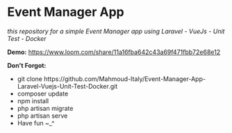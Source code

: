 # Event Manager App

<i>this repository for a simple Event Manager app using Laravel - VueJs - Unit Test - Docker</i>
 
<b>Demo:</b> 
https://www.loom.com/share/11a16fba642c43a69f471fbb72e68e12

  
<b>Don't Forgot:</b> 
<ul>
<li> git clone https://github.com/Mahmoud-Italy/Event-Manager-App-Laravel-Vuejs-Unit-Test-Docker.git</li> 
<li> composer update</li>
<li> npm install</li>
<li> php artisan migrate</li> 
<li> php artisan serve</li>  
<li> Have fun ~_^ </li> 
</ul>
 
